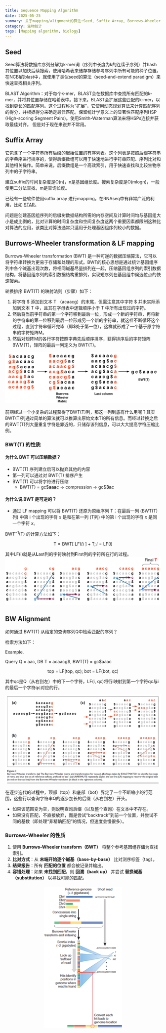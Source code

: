 ```yaml
---
title: Sequence Mapping Algorithm
date: 2025-05-25
summary: 关于mapping/alignment的算法:Seed, Suffix Array, Borrows-Wheeler transformation & LF mapping, BW Alignment。
category: 生物统计
tags: [Mapping algorithm, biology]
---
```


## Seed

Seed算法将数据库序列分解为k-mer词（序列中长度为k的连续子序列）并hash其位置以加快后续搜索，使用哈希表来储存存储参考序列中所有可能的种子位置。在NCBI的blast中，就使用了类似seed的算法（seed-and-extend paradigm）来快速查找相关序列。

BLAST Algorithm：对于每个k-mer，BLAST会在数据库中查找所有匹配的k-mer，并将其位置存储在哈希表中。接下来，BLAST会扩展这些匹配的k-mer，以找到更长的匹配序列。这个过程称为“扩展”，它使用动态规划算法来计算匹配序列的得分，并根据得分来确定最佳匹配。保留统计学意义上的显著性匹配序列HSP (High-scoring Segment Pairs)。使用Smith-Waterman算法来将HSPs连接并获取最佳对齐。
但是对于现在来说并不常用。

## Suffix Array

它包含了一个字符串所有后缀的起始位置的有序列表。这个列表是按照后缀字符串的字典序进行排序的，使得后缀数组可以用于快速地进行字符串匹配、序列比对和其他相关操作。简单来说，后缀数组是一个高效索引，用于快速查找和比较生物序列中的子字符串。

建立suffix的时间复杂度是O(n)，n是基因组长度。搜索复杂度是O(mlogn)，一般使用二分法查找，m是查询长度。

已经有一些软件使用suffix array 进行mapping，在RNAseq中有非常广泛的利用，比如 [STAR](https://academic.oup.com/bioinformatics/article/29/1/15/272537)。

问题是创建基因组序列的后缀树数据结构所需的内存空间及计算时间均与基因组大小是成比例的，比对计算的时间复杂度和空间复杂度这两个重要因素都限制这种比对算法的应用，该类比对算法通常只适用于处理基因组序列较小的数据。

## Burrows-Wheeler transformation & LF mapping

Burrows-Wheeler transformation (BWT) 是一种可逆的数据压缩算法，它可以将字符串转换为更易于存储和处理的形式。BWT的核心思想是通过统计基因组序列中各个碱基出现次数，将相同碱基尽量排列在一起，压缩基因组序列的索引数据结构，将基因组序列的索引数据结构重排列，实现短序列在基因组中候选位点的快速搜索。

轮换排序 BWT(T) 的映射法则（步骤）如下：

1. 将字符 \$ 添加到文本 T （acaacg）的末尾，但需注意其中字符 \$ 并未实际添加到文本 T 中，且其在字母表中逻辑顺序小于 T 中所有出现过的字符。
2. 然后将当前字符串的第一个字符移到最后一位，形成一个新的字符串，再将新的字符串的第一位移到最后一位形成另一个新的字符串，就这样不断循环这个过程，直到字符串循环完毕（即\$处于第一位），这样就形成了一个基于原字符串的字符矩阵M。
3. 然后对矩阵M的各行字符按照字典先后顺序排序，获得排序后的字符矩阵 BWM(T)，矩阵的最后一列定义为 BWT(T)。

![BWT](Figures/BWT.png)

前期经过一个小复杂的过程获得了BWT(T)列，那这一列到底有什么用呢？其实BWT(T)列通过简单的算法就可以推算出原始文本T的所有信息。而经过转换之后的BWT(T)列大量重复字符是靠近的，只储存该列信息，可以大大提高字符压缩比例。

### BWT(T) 的性质

#### 为什么 BWT 可以压缩数据？

- BWT(T) 序列建立后可以抛弃其他的内容
- 第一列可以通过对 BWT(T) 排序产生
- BWT(T) 可以将字符进行压缩
  - BWT(T) = gc\$**aaa**c -> compression -> gc\$**3a**c

#### 为什么说 BWT 是可逆的？

- 通过 LF mapping 可以将 BWT(T) 还原为原始序列 T：在最后一列 (BWT(T)列) 中第 i 个出现的字符 _x_ 是和在第一列 (T列) 中的第 i 个出现的字符 _x_ 是同一个字符 _x_。

$\text{BWT}^{-1}(\text{T})$ 的计算方法如下：

$$
\text{T} = \text{BWT[ LF(}i\text{) ]} + \text{T}; i = \text{LF(}i\text{)}
$$

其中$\text{LF(i)}$就是从**L**ast列的字符映射到**F**irst列的字符所在行的过程。
![LF Mapping](Figures/LF_mapping.png)

## BW Alignment

如何通过 BWT(T) 从给定的查询序列Q中检索匹配的序列？

检索方法如下：

Example.

Query Q = aac, DB T = acaacg\$, BWT(T) = gc\$aaac

$$
\text{top = LF(top, qc); bot = LF(bot, qc)}
$$

其中qc是Q（从右到左）中的下一个字符，LF(i, qc)将行i映射到第一个字符qc与i的最后一个字符qc对应的行。

![BWT^-1](Figures/BWTreverse.png)

在逐步迭代的过程中，顶部（top）和底部（bot）界定了一个不断缩小的行范围，这些行以查询字符串Q的逐步加长的后缀（从右到左）开头。

- 如果该范围变为空，则说明查询后缀（以及整个查询）在文本中不存在。
- 如果没有匹配，不直接放弃，而是尝试“backtrack”到前一个位置，并尝试不同的基数（即处理“非精确匹配”的情况，但速度会慢很多）。

### Burrows-Wheeler 的性质

1. 使用 **Burrows-Wheeler transform（BWT）** 将整个参考基因组存储为查找索引。
2. **比对方式**：从 **末端开始逐个碱基（base-by-base）** 比对测序标签（tag）。
3. **结果报告**：所有 **匹配的位置** 都会被记录并输出。
4. **容错处理**：如果 **未找到匹配**，则 **回溯（back up）** 并尝试 **替换碱基（substitution）** 以寻找可能的匹配。

<div style="text-align: center; margin: 20px 0;">
  <img src="./Figures/BW.png" alt="BW" style="max-width: 50%;">
</div>
